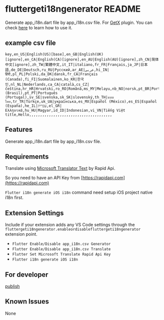 # fluttergeti18ngenerator README

Generate app_i18n.dart file by app_i18n.csv file. For [GetX](https://pub.dev) plugin.
You can check [here](https://pub.dev/packages/get#internationalization) to learn how to use it.

## example csv file
```
key,en_US|English(US)[base],en_GB|English(UK)[ignore],en_CA|English(CA)[ignore],en_AU|English(AU)[ignore],zh_CN|简体中文[ignore],zh_TW|繁體中文,it_IT|italiano,fr_FR|Français,ja_JP|日本語,de_DE|Deutsch,ru_RU|Русский,ar_AE|عربي,hi_IN|हिंदी,pl_PL|Polski,da_DK|dansk,fr_CA|Français (Canada),fi_FI|Suomalainen,ko_KR|한국인,nl_NL|Nederlands,ca_CA|català,cs_CZ|čeština,hr_HR|Hrvatski,ro_RO|Română,ms_MY|Melayu,nb_NO|norsk,pt_BR|Português (Brasil),pt_PT|Português (Portugal),sv_SE|svenska,sk_SK|slovenský,th_TH|แบบไทย,tr_TR|Türkçe,uk_UA|українська,es_MX|Español (México),es_ES|Español (España),he_IL|עִברִית,el_GR|Ελληνικά,hu_HU|Magyar,id_ID|Indonesian,vi_VN|Tiếng Việt
title,Hello,,,,,,,,,,,,,,,,,,,,,,,,,,,,,,,,,,,,,,

```

## Features

Generate app_i18n.dart file by app_i18n.csv file.

## Requirements

Translate using [Microsoft Translator Text](https://rapidapi.com/microsoft-azure-org-microsoft-cognitive-services/api/microsoft-translator-text/) by Rapid Api.

So you need to have an API Key from [https://rapidapi.com](https://rapidapi.com)

`Flutter i18n generate iOS i18n` command need setup iOS project native i18n first.

## Extension Settings

Include if your extension adds any VS Code settings through the `fluttergeti18ngenerator.enableordisablefluttergeti18ngenerator` extension point.

* `Flutter Enable/Disable app_i18n.csv Generator`
* `Flutter Enable/Disable app_i18n.csv Translate`
* `Flutter Set Microsoft Translate Rapid Api Key`
* `Flutter i18n generate iOS i18n`

## For developer
[publish](https://code.visualstudio.com/api/working-with-extensions/publishing-extension)

## Known Issues

None